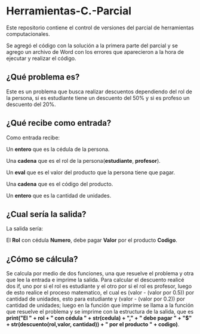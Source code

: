 # Herramientas-C.-Parcial
Este repositorio contiene el control de versiones del parcial de herramientas computacionales.

Se agregó el código con la solución a la primera parte del parcial y se agrego un archivo de Word con los errores que aparecieron a la hora de ejecutar y realizar el código.

## ¿Qué problema es?
Este es un problema que busca realizar descuentos dependiendo del rol de la persona, si es estudiante tiene un descuento del 50% y si es profeso un descuento del 20%.

## ¿Qué recibe como entrada?
Como entrada recibe:
<p>Un <strong>entero</strong> que es la cédula de la persona.</p>
<p>Una <strong>cadena</strong> que es el rol de la persona(<strong>estudiante</strong>, <strong>profesor</strong>).</p>
<p>Un <strong>eval</strong> que es el valor del producto que la persona tiene que pagar.</p>
<p>Una <strong>cadena</strong> que es el código del producto.</p>
<p> Un <strong>entero</strong> que es la cantidad de unidades.

## ¿Cual sería la salida?
La salida sería:
<p>El <strong>Rol</strong> con cédula <strong>Numero</strong>, debe pagar <strong>Valor</strong> por el producto <strong>Codigo</strong>.
 
## ¿Cómo se cálcula?
Se calcula por medio de dos funciones, una que resuelve el problema y otra que lee la entrada e imprime la salida. Para calcular el descuento realicé dos if, uno por si el rol es estudiante y el otro por si el rol es profesor, luego de esto realice el proceso matematico, el cual es (valor - (valor por 0.5)) por cantidad de unidades, esto para estudiante y (valor - (valor por 0.2)) por cantidad de unidades; luego en la función que imprime se llama a la función que resuelve el problema y se imprime con la estructura de la salida, que es <strong>print("El " + rol + " con cédula " + str(cedula) + "," + " debe pagar " + "$" + str(descuento(rol,valor, cantidad)) + " por el producto " + codigo)</strong>.
